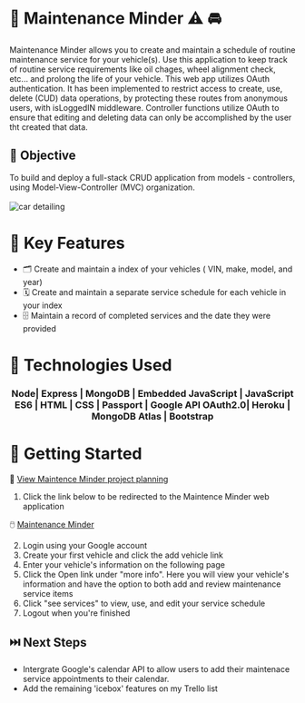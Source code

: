 # 🔧 Maintenance Minder  ⚠️ 🚘
Maintenance Minder allows you to create and maintain a schedule of routine maintenance service for your vehicle(s).
Use this application to keep track of routine  service requirements like  oil chages, wheel alignment check, etc... and prolong the life of your vehicle.
This web app utilizes OAuth authentication. It has been implemented to restrict access to create, use, delete (CUD) data operations, by protecting these routes from anonymous users, with isLoggedIN middleware. Controller functions utilize OAuth to ensure that editing and deleting data can only be accomplished by the user tht created that data. 

## 🎯 Objective 

To build and deploy a full-stack CRUD application from models - controllers, using Model-View-Controller (MVC) organization.
<br/>
<br/>
![car detailing](https://i.imgur.com/Y1TEByX.png)
<br/>
# 🔑 Key Features
* 🗂️ Create and maintain a index of your vehicles ( VIN, make, model, and year)
* 🗓️ Create and maintain a separate service schedule for each vehicle in your index
* 🗄️ Maintain a record of completed services and the date they were provided

# 💾 Technologies Used
<h3 align="center"> Node|  Express  |  MongoDB  |  Embedded JavaScript  |   JavaScript ES6  |   HTML  |   CSS  |   Passport  |   Google API OAuth2.0|    Heroku  |     MongoDB Atlas  |  Bootstrap</h3>


# 🏁 Getting  Started

 👀 [ View Maintence Minder project planning](https://trello.com/b/7PL5xh5Y/car-maintenace)

1. Click the link below to be redirected to the Maintence Minder web application

🖱️ [Maintenance Minder](https://maintenance-minder.herokuapp.com/)

2. Login using your Google account
3. Create your first vehicle and click the add vehicle link
4. Enter your vehicle's information on the following page
5. Click the Open link under "more info". Here you will  view your vehicle's information and have the option to both add and review maintenance service items
6. Click "see services" to view, use, and edit your service schedule
7. Logout when you're finished


## ⏭️ Next Steps
* Intergrate Google's calendar API  to allow users to add their maintenace service appointments to their calendar.
* Add the remaining 'icebox' features on my Trello list

 




